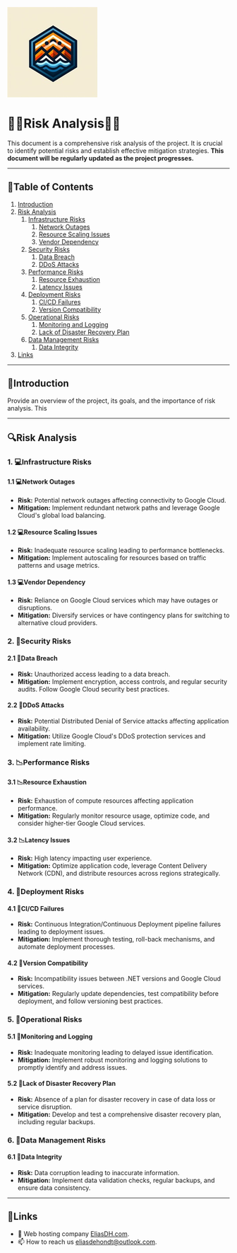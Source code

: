 ![logo](/Images/logo.png)
# 💙🤍Risk Analysis🤍💙

This document is a comprehensive risk analysis of the project. It is crucial to identify potential risks and establish effective mitigation strategies. **This document will be regularly updated as the project progresses.**

---

## 📘Table of Contents

1. [Introduction](#introduction)
2. [Risk Analysis](#risk-analysis)
   1. [Infrastructure Risks](#infrastructure-risks)
        1. [Network Outages](#network-outages)
        2. [Resource Scaling Issues](#resource-scaling-issues)
        3. [Vendor Dependency](#vendor-dependency)
   2. [Security Risks](#security-risks)
        1. [Data Breach](#data-breach)
        2. [DDoS Attacks](#ddos-attacks)
   3. [Performance Risks](#performance-risks)
        1. [Resource Exhaustion](#resource-exhaustion)
        2. [Latency Issues](#latency-issues)
   4. [Deployment Risks](#deployment-risks)
        1. [CI/CD Failures](#cicd-failures)
        2. [Version Compatibility](#version-compatibility)
   5. [Operational Risks](#operational-risks)
        1. [Monitoring and Logging](#monitoring-and-logging)
        2. [Lack of Disaster Recovery Plan](#lack-of-disaster-recovery-plan)
   6. [Data Management Risks](#data-management-risks)
        1. [Data Integrity](#data-integrity)
3. [Links](#links)

---

## 🖖Introduction

Provide an overview of the project, its goals, and the importance of risk analysis. This 

---

## 🔍Risk Analysis

### 1. 💻Infrastructure Risks

#### 1.1 💻Network Outages

- **Risk:** Potential network outages affecting connectivity to Google Cloud.
- **Mitigation:** Implement redundant network paths and leverage Google Cloud's global load balancing.

#### 1.2 💻Resource Scaling Issues

- **Risk:** Inadequate resource scaling leading to performance bottlenecks.
- **Mitigation:** Implement autoscaling for resources based on traffic patterns and usage metrics.

#### 1.3 💻Vendor Dependency

- **Risk:** Reliance on Google Cloud services which may have outages or disruptions.
- **Mitigation:** Diversify services or have contingency plans for switching to alternative cloud providers.

### 2. 🔐Security Risks

#### 2.1 🔐Data Breach

- **Risk:** Unauthorized access leading to a data breach.
- **Mitigation:** Implement encryption, access controls, and regular security audits. Follow Google Cloud security best practices.

#### 2.2 🔐DDoS Attacks

- **Risk:** Potential Distributed Denial of Service attacks affecting application availability.
- **Mitigation:** Utilize Google Cloud's DDoS protection services and implement rate limiting.

### 3. 📉Performance Risks

#### 3.1 📉Resource Exhaustion

- **Risk:** Exhaustion of compute resources affecting application performance.
- **Mitigation:** Regularly monitor resource usage, optimize code, and consider higher-tier Google Cloud services.

#### 3.2 📉Latency Issues

- **Risk:** High latency impacting user experience.
- **Mitigation:** Optimize application code, leverage Content Delivery Network (CDN), and distribute resources across regions strategically.

### 4. 🚀Deployment Risks

#### 4.1 🚀CI/CD Failures

- **Risk:** Continuous Integration/Continuous Deployment pipeline failures leading to deployment issues.
- **Mitigation:** Implement thorough testing, roll-back mechanisms, and automate deployment processes.

#### 4.2 🚀Version Compatibility

- **Risk:** Incompatibility issues between .NET versions and Google Cloud services.
- **Mitigation:** Regularly update dependencies, test compatibility before deployment, and follow versioning best practices.

### 5. 🚧Operational Risks

#### 5.1 🚧Monitoring and Logging

- **Risk:** Inadequate monitoring leading to delayed issue identification.
- **Mitigation:** Implement robust monitoring and logging solutions to promptly identify and address issues.

#### 5.2 🚧Lack of Disaster Recovery Plan

- **Risk:** Absence of a plan for disaster recovery in case of data loss or service disruption.
- **Mitigation:** Develop and test a comprehensive disaster recovery plan, including regular backups.

### 6. 📂Data Management Risks

#### 6.1 📂Data Integrity

- **Risk:** Data corruption leading to inaccurate information.
- **Mitigation:** Implement data validation checks, regular backups, and ensure data consistency.

---

## 🔗Links

- 👯 Web hosting company [EliasDH.com](https://eliasdh.com).
- 📫 How to reach us eliasdehondt@outlook.com.

